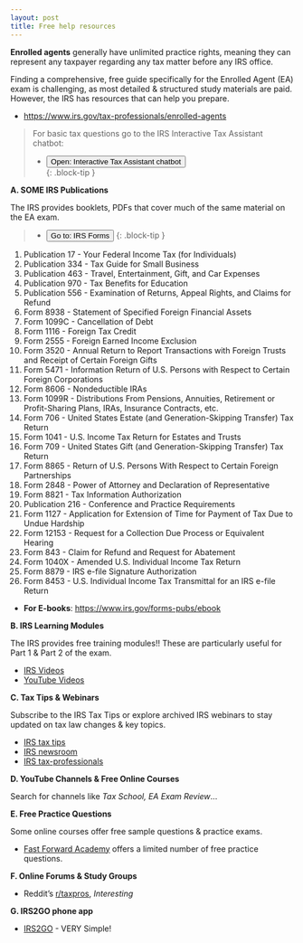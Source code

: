```yaml
---
layout: post
title: Free help resources
--- 
```


<script>
    function button1() { window.open("https://www.irs.gov/help/ita"); }
    function button2() { window.open("https://www.irs.gov/forms-pubs"); }
</script>

**Enrolled agents** generally have unlimited practice rights, meaning they can represent any taxpayer regarding any tax matter before any IRS office.

Finding a comprehensive, free guide specifically for the Enrolled Agent (EA) exam is challenging, as most detailed & structured study materials are paid. However, the IRS has resources that can help you prepare.
- https://www.irs.gov/tax-professionals/enrolled-agents

> For basic tax questions go to the IRS Interactive Tax Assistant chatbot:  
> - <button onclick="button1()">Open: Interactive Tax Assistant chatbot</button>  
{: .block-tip }

**A. SOME IRS Publications**

The IRS provides booklets, PDFs that cover much of the same material on the EA exam.

> - <button onclick="button2()">Go to: IRS Forms</button>
{: .block-tip }

1. Publication 17 - Your Federal Income Tax (for Individuals)
2. Publication 334 - Tax Guide for Small Business
3. Publication 463 - Travel, Entertainment, Gift, and Car Expenses
4. Publication 970 - Tax Benefits for Education
5. Publication 556 - Examination of Returns, Appeal Rights, and Claims for Refund
6. Form 8938 - Statement of Specified Foreign Financial Assets
7. Form 1099C - Cancellation of Debt
8. Form 1116 - Foreign Tax Credit
9. Form 2555 - Foreign Earned Income Exclusion
10. Form 3520 - Annual Return to Report Transactions with Foreign Trusts and Receipt of Certain Foreign Gifts
11. Form 5471 - Information Return of U.S. Persons with Respect to Certain Foreign Corporations
12. Form 8606 - Nondeductible IRAs
13. Form 1099R - Distributions From Pensions, Annuities, Retirement or Profit-Sharing Plans, IRAs, Insurance Contracts, etc.
14. Form 706 - United States Estate (and Generation-Skipping Transfer) Tax Return
15. Form 1041 - U.S. Income Tax Return for Estates and Trusts
16. Form 709 - United States Gift (and Generation-Skipping Transfer) Tax Return
17. Form 8865 - Return of U.S. Persons With Respect to Certain Foreign Partnerships
18. Form 2848 - Power of Attorney and Declaration of Representative
19. Form 8821 - Tax Information Authorization
20. Publication 216 - Conference and Practice Requirements
21. Form 1127 - Application for Extension of Time for Payment of Tax Due to Undue Hardship
22. Form 12153 - Request for a Collection Due Process or Equivalent Hearing
23. Form 843 - Claim for Refund and Request for Abatement
24. Form 1040X - Amended U.S. Individual Income Tax Return
25. Form 8879 - IRS e-file Signature Authorization
26. Form 8453 - U.S. Individual Income Tax Transmittal for an IRS e-file Return

- **For E-books**: https://www.irs.gov/forms-pubs/ebook

**B. IRS Learning Modules**

The IRS provides free training modules!! These are particularly useful for Part 1 & Part 2 of the exam.

- [IRS Videos](https://www.irs.gov/newsroom/videos)
- [YouTube Videos](https://www.youtube.com/@irsvideos)

**C. Tax Tips & Webinars**

Subscribe to the IRS Tax Tips or explore archived IRS webinars to stay updated on tax law changes & key topics.

- [IRS tax tips](https://www.irs.gov/newsroom/irs-tax-tips)
- [IRS newsroom]([fix](https://www.irs.gov/newsroom/videos))
- [IRS tax-professionals](https://www.irs.gov/tax-professionals)

**D. YouTube Channels & Free Online Courses**

Search for channels like *Tax School, EA Exam Review*...

**E. Free Practice Questions**

Some online courses offer free sample questions & practice exams.
- [Fast Forward Academy](https://fastforwardacademy.com) offers a limited number of free practice questions.

**F. Online Forums & Study Groups**

- Reddit’s [r/taxpros](https://www.reddit.com/r/taxpros/), *Interesting*

**G. IRS2GO phone app**

- [IRS2GO](https://www.irs.gov/help/irs2goapp) - VERY Simple!
